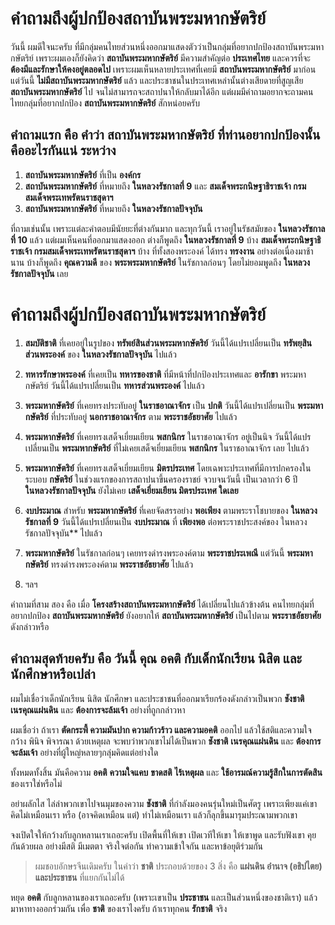 # คำถามถึงผู้ปกป้องสถาบันพระมหากษัตริย์

วันนี้ ผมดีใจนะครับ ที่มีกลุ่มคนไทยส่วนหนึ่งออกมาแสดงตัวว่าเป็นกลุ่มที่อยากปกป้องสถาบันพระมหากษัตริย์ เพราะผมเองก็ยังคิดว่า **สถาบันพระมหากษัตริย์** มีความสำคัญต่อ **ประเทศไทย** และควรที่จะ **ต้องมีและรักษาให้คงอยู่ตลอดไป** เพราะผมเห็นหลายประเทศที่เคยมี **สถาบันพระมหากษัตริย์** มาก่อน แต่วันนี้ **ไม่มีสถาบันพระมหากษัตริย์** แล้ว และประชาชนในประเทศเหล่านั้นต่างเสียดายที่สูญเสีย **สถาบันพระมหากษัตริย์** ไป จนไม่สามารถจะสถาปนาให้กลับมาได้อีก
แต่ผมมีคำถามอยากจะถามคนไทยกลุ่มที่อยากปกป้อง **สถาบันพระมหากษัตริย์** สักหน่อยครับ

## คำถามแรก คือ คำว่า **สถาบันพระมหากษัตริย์** ที่ท่านอยากปกป้องนั้น คืออะไรกันแน่ ระหว่าง

1. **สถาบันพระมหากษัตริย์** ที่เป็น **องค์กร**
2. **สถาบันพระมหากษัตริย์** ที่หมายถึง **ในหลวงรัชกาลที่ 9** และ **สมเด็จพระกนิษฐาธิราชเจ้า กรมสมเด็จพระเทพรัตนราชสุดาฯ**
3. **สถาบันพระมหากษัตริย์** ที่หมายถึง **ในหลวงรัชกาลปัจจุบัน**

ที่ถามเช่นนั้น เพราะแต่ละคำตอบมีนัยยะที่ต่างกันมาก และทุกวันนี้ เราอยู่ในรัชสมัยของ **ในหลวงรัชกาลที่ 10** แล้ว แต่ผมเห็นคนที่ออกมาแสดงออก ต่างก็พูดถึง **ในหลวงรัชกาลที่ 9** บ้าง **สมเด็จพระกนิษฐาธิราชเจ้า กรมสมเด็จพระเทพรัตนราชสุดาฯ** บ้าง ที่ทั้งสองพระองค์ ได้ทรง **ทรงงาน** อย่างต่อเนื่องมาช้านาน บ้างก็พูดถึง **คุณความดี** ของ **พระพระมหากษัตริย์** ในรัชกาลก่อนๆ โดยไม่ยอมพูดถึง **ในหลวงรัชกาลปัจจุบัน** เลย

# คำถามถึงผู้ปกป้องสถาบันพระมหากษัตริย์

1. **สมบัติชาติ** ที่เคยอยู่ในรูปของ **ทรัพย์สินส่วนพระมหากษัตริย์** วันนี้ได้แปรเปลี่ยนเป็น **ทรัพยฺสินส่วนพระองค์** ของ **ในหลวงรัชกาลปัจจุบัน** ไปแล้ว

2. **ทหารรักษาพระองค์** ที่เคยเป็น **ทหารของชาติ** ที่มีหน้าที่ปกป้องประเทศและ **อารักขา** พระมหากษัตริย์ วันนี้ได้แปรเปลี่ยนเป็น **ทหารส่วนพระองค์** ไปแล้ว

3. **พระมหากษัตริย์** ที่เคยทรงประทับอยู่ **ในราชอาณาจักร** เป็น **ปกติ** วันนี้ได้แปรเปลี่ยนเป็น **พระมหากษัตริย์** ที่ประทับอยู่ **นอกราชอาณาจักร** ตาม **พระราชอัธยาศัย** ไปแล้ว

4. **พระมหากษัตริย์** ที่เคยทรงเสด็จเยี่ยมเยียน **พสกนิกร** ในราชอาณาจักร อยู่เป็นนิจ วันนี้ได้แปรเปลี่ยนเป็น **พระมหากษัตริย์** ที่ไม่เคยเสด็จเยี่ยมเยียน **พสกนิกร** ในราชอาณาจักร เลย ไปแล้ว

5. **พระมหากษัตริย์** ที่เคยทรงเสด็จเยี่ยมเยียน **มิตรประเทศ** โดยเฉพาะประเทศที่มีการปกครองในระบอบ **กษัตริย์** ในช่วงแรกของการสถาปนาขึ้นครองราชย์ จวบจนวันนี้ เป็นเวลากว่า 6 ปี **ในหลวงรัชกาลปัจจุบัน** ยังไม่เคย **เสด็จเยี่ยมเยียน มิตรประเทศ ใดเลย**

6. **งบประมาณ** สำหรับ **พระมหากษัตริย์** ที่เคยจัดสรรอย่าง **พอเพียง** ตามพระราโชบายของ **ในหลวงรัชกาลที่ 9** วันนี้ได้แปรเปลี่ยนเป็น **งบประมาณ** ที่ **เพียงพอ** ต่อพระราชประสงค์ของ ในหลวงรัชกาลปัจจุบัน** ไปแล้ว

7. **พระมหากษัตริย์** ในรัชกาลก่อนๆ เคยทรงดำรงพระองค์ตาม **พระราชประเพณี** แต่วันนี้  **พระมหากษัตริย์** ทรงดำรงพระองค์ตาม **พระราชอัธยาศัย** ไปแล้ว

8. ฯลฯ

คำถามที่สาม สอง คือ เมื่อ **โครงสร้างสถาบันพระมหากษัตริย์** ได้เปลี่ยนไปแล้วข้างต้น คนไทยกลุ่มที่อยากปกป้อง **สถาบันพระมหากษัตริย์** ยังอยากให้ **สถาบันพระมหากษัตริย์** เป็นไปตาม **พระราชอัธยาศัย** ดังกล่าวหรือ

## คำถามสุดท้ายครับ คือ วันนี้ คุณ **อคติ** กับเด็กนักเรียน นิสิต และนักศึกษาหรือเปล่า

ผมไม่เชื่อว่าเด็กนักเรียน นิสิต นักศึกษา และประชาชนที่ออกมาเรียกร้องดังกล่าวเป็นพวก **ชังชาติ** **เนรคุณแผ่นดิน** และ **ต้องการจะล้มเจ้า** อย่างที่ถูกกล่าวหา

ผมเชื่อว่า ถ้าเรา **ตัดกระพี้ ความมันปาก ความก้าวร้าว และความอคติ** ออกไป แล้วใช้สติและความใจกว้าง พินิจ พิจารณา ด้วยเหตุผล จะพบว่าพวกเขาไม่ได้เป็นพวก **ชังชาติ** **เนรคุณแผ่นดิน** และ **ต้องการจะล้มเจ้า** อย่างที่ผู้ใหญ่หลายๆกลุ่มคิดแต่อย่างใด

ทั้งหมดทั้งสิ้น มันคือความ **อคติ** **ความใจแคบ** **ขาดสติ** **ไร้เหตุผล** และ **ใช้อารมณ์ความรู้สึกในการตัดสิน** ชองเราใช่หรือไม่

อย่าผลักไส ไล่ล่าพวกเขาไปจนมุมของความ **ชังชาติ** ที่กำลังมองคนรุ่นใหม่เป็นศัตรู เพราะเพียงแค่เขาคิดไม่เหมือนเรา หรือ (อาจคิดเหมือน แต่) ทำไม่เหมือนเรา แล้วก็ลุกขึ้นมารุมประณามพวกเขา

จงเปิดใจให้กว้างกับลูกหลานเราเถอะครับ เปิดพื้นที่ให้เขา เปิดเวทีให้เขา ให้เขาพูด และรับฟังเขา คุยกันด้วยผล อย่างมีสติ มีเมตตา จริงใจต่อกัน ทำความเข้าใจกัน และหาข้อยุติร่วมกัน

> ผมชอบอักษรจีนเดิมครับ ในคำว่า **ชาติ** ประกอบด้วยของ 3 สิ่ง คือ **แผ่นดิน อำนาจ (อธิปไตย) และประชาชน** ที่แยกกันไม่ได้ 

หยุด **อคติ** กับลูกหลานของเราเถอะครับ (เพราะเขาเป็น **ประชาชน** และเป็นส่วนหนึ่งของชาติเรา) แล้วมาหาทางออกร่วมกัน เพื่อ **ชาติ** ของเราไงครับ ถ้าเราทุกคน **รักชาติ** จริง
